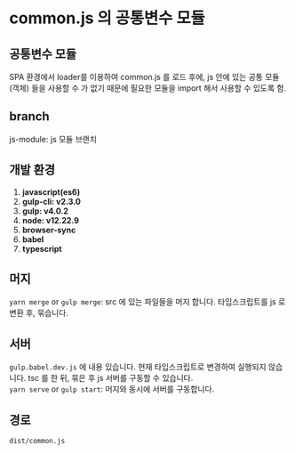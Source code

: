 # common.js 의 공통변수 모듈

## 공통변수 모듈

SPA 환경에서 loader를 이용하여 common.js 를 로드 후에, js 안에 있는 공통 모듈 (객체) 들을 사용할 수 가 없기 때문에 필요한 모듈을 import 해서 사용할 수 있도록 함.

## branch

js-module: js 모듈 브랜치

## 개발 환경

1. **javascript(es6)**
2. **gulp-cli: v2.3.0**
3. **gulp: v4.0.2**
4. **node: v12.22.9**
5. **browser-sync**
6. **babel**
7. **typescript**

## 머지

`yarn merge` or `gulp merge`: src 에 있는 파일들을 머지 합니다. 타입스크립트를 js 로 변환 후, 묶습니다.

## 서버

`gulp.babel.dev.js` 에 내용 있습니다. 현재 타입스크립트로 변경하여 실행되지 않습니다. tsc 를 한 뒤, 묶은 후 js 서버를 구동할 수 있습니다. <br>
`yarn serve` or `gulp start`: 머지와 동시에 서버를 구동합니다.

## 경로

`dist/common.js`

